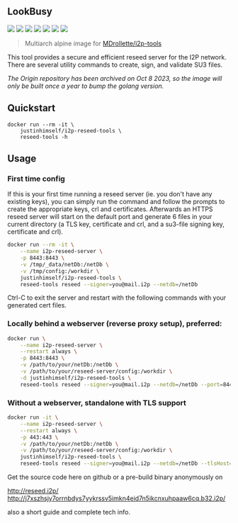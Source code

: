 ## LookBusy

![](https://img.shields.io/badge/x86-9cf)
![](https://img.shields.io/badge/x86_64-red)
![](https://img.shields.io/badge/ARM_64-ff69b4)
![](https://img.shields.io/badge/ARM_v7-yellow)
![](https://img.shields.io/badge/ARM_v6-green)
![](https://img.shields.io/badge/PowerPC_64_le-blueviolet)
![](https://img.shields.io/badge/IBM_Z-blue)

> Multiarch alpine image for [MDrollette/i2p-tools](https://github.com/MDrollette/i2p-tools)

This tool provides a secure and efficient reseed server for the I2P network. There are several utility commands to create, sign, and validate SU3 files.

*The Origin repository has been archived on Oct 8 2023, so the image will only be built once a year to bump the golang version.*

## Quickstart

```
docker run --rm -it \
    justinhimself/i2p-reseed-tools \
    reseed-tools -h
```

## Usage 

### First time config

If this is your first time running a reseed server (ie. you don't have any existing keys), 
you can simply run the command and follow the prompts to create the appropriate keys, crl and certificates.
Afterwards an HTTPS reseed server will start on the default port and generate 6 files in your current directory 
(a TLS key, certificate and crl, and a su3-file signing key, certificate and crl).

```bash
docker run --rm -it \
    --name i2p-reseed-server \
    -p 8443:8443 \
    -v /tmp/_data/netDb:/netDb \
    -v /tmp/config:/workdir \
    justinhimself/i2p-reseed-tools \
    reseed-tools reseed --signer=you@mail.i2p --netdb=/netDb
```

Ctrl-C to exit the server and restart with the following commands with your generated cert files.

### Locally behind a webserver (reverse proxy setup), preferred:

```bash
docker run \
    --name i2p-reseed-server \
    --restart always \
    -p 8443:8443 \
    -v /path/to/your/netDb:/netDb \
    -v /path/to/your/reseed-server/config:/workdir \
    -d justinhimself/i2p-reseed-tools \
    reseed-tools reseed --signer=you@mail.i2p --netdb=/netDb --port=8443 --ip=0.0.0.0 --trustProxy
```

### Without a webserver, standalone with TLS support

```bash
docker run -it \
    --name i2p-reseed-server \
    --restart always \
    -p 443:443 \
    -v /path/to/your/netDb:/netDb \
    -v /path/to/your/reseed-server/config:/workdir \
    justinhimself/i2p-reseed-tools \
    reseed-tools reseed --signer=you@mail.i2p --netdb=/netDb --tlsHost=your-domain.tld
```


Get the source code here on github or a pre-build binary anonymously on 

http://reseed.i2p/
http://j7xszhsjy7orrnbdys7yykrssv5imkn4eid7n5ikcnxuhpaaw6cq.b32.i2p/

also a short guide and complete tech info.

